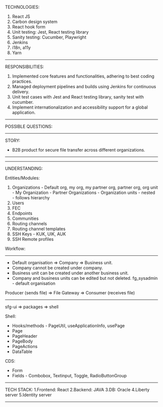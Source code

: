 TECHNOLOGIES:

1. React JS
2. Carbon design system
3. React hook form
4. Unit testing: Jest, React testing library
5. Sanity testing: Cucumber, Playwright
6. Jenkins
7. i18n, a11y
8. Yarn

---

RESPONSIBILITIES:

1. Implemented core features and functionalities, adhering to best coding practices.
2. Managed deployment pipelines and builds using Jenkins for continuous delivery.
3. Unit test cases with Jest and React testing library, sanity test with cucumber.
4. Implement internationalization and accessibility support for a global application.

---

POSSIBLE QUESTIONS:

---

STORY:

- B2B product for secure file transfer across different organizations.

---

---

UNDERSTANDING:

Entities/Modules:

1. Organizations - Default org, my org, my partner org, partner org, org unit - My Organization - Partner Organizations - Organization units - nested - follows hierarchy
2. Users
3. FEC
4. Endpoints
5. Communities
6. Routing channels
7. Routing channel templates
8. SSH Keys - KUK, UIK, AUK
9. SSH Remote profiles

Workflow:

---

- Default organisation => Company => Business unit.
- Company cannot be created under company.
- Business unit can be created under another business unit.
- Company and business units can be edited but not deleted.
  fg_sysadmin - default organisation

Producer (sends file) => File Gateway => Consumer (receives file)

---

sfg-ui => packages => shell

Shell:

- Hooks/methods - PageUtil, useApplicationInfo, usePage
- Page
- PageHeader
- PageBody
- PageActions
- DataTable

CDS:

- Form
- Fields - Combobox, Textinput, Toggle, RadioButtonGroup

---

TECH STACK:
1.Frontend: React
2.Backend: JAVA
3.DB: Oracle
4.Liberty server
5.Identity server

---
